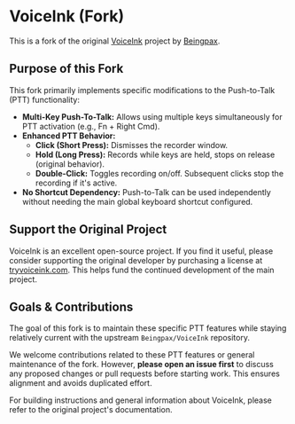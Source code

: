 # VoiceInk (Fork)

This is a fork of the original [VoiceInk](https://github.com/Beingpax/VoiceInk) project by [Beingpax](https://github.com/Beingpax).

## Purpose of this Fork

This fork primarily implements specific modifications to the Push-to-Talk (PTT) functionality:

*   **Multi-Key Push-To-Talk:** Allows using multiple keys simultaneously for PTT activation (e.g., Fn + Right Cmd).
*   **Enhanced PTT Behavior:**
    *   **Click (Short Press):** Dismisses the recorder window.
    *   **Hold (Long Press):** Records while keys are held, stops on release (original behavior).
    *   **Double-Click:** Toggles recording on/off. Subsequent clicks stop the recording if it's active.
*   **No Shortcut Dependency:** Push-to-Talk can be used independently without needing the main global keyboard shortcut configured.

## Support the Original Project

VoiceInk is an excellent open-source project. If you find it useful, please consider supporting the original developer by purchasing a license at [tryvoiceink.com](https://tryvoiceink.com). This helps fund the continued development of the main project.

## Goals & Contributions

The goal of this fork is to maintain these specific PTT features while staying relatively current with the upstream `Beingpax/VoiceInk` repository.

We welcome contributions related to these PTT features or general maintenance of the fork. However, **please open an issue first** to discuss any proposed changes or pull requests before starting work. This ensures alignment and avoids duplicated effort.

For building instructions and general information about VoiceInk, please refer to the original project's documentation.
